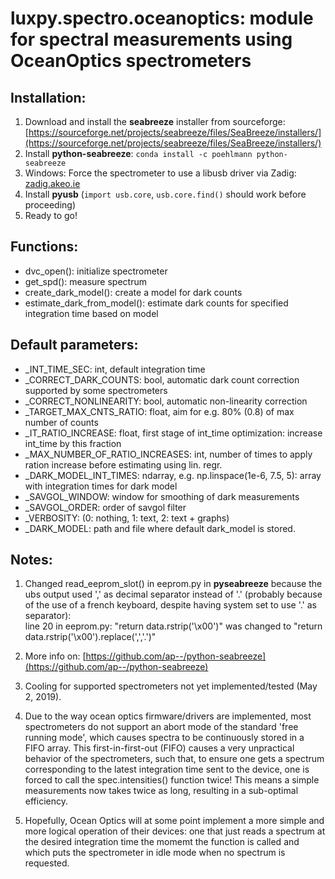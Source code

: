 # luxpy.spectro.oceanoptics: module for spectral measurements using OceanOptics spectrometers 


## Installation:

 1. Download and install the **seabreeze** installer from sourceforge: [https://sourceforge.net/projects/seabreeze/files/SeaBreeze/installers/](https://sourceforge.net/projects/seabreeze/files/SeaBreeze/installers/)
 2. Install **python-seabreeze**: ``conda install -c poehlmann python-seabreeze``
 3. Windows: Force the spectrometer to use a libusb driver via Zadig: [zadig.akeo.ie](http://zadig.akeo.ie/)
 4. Install **pyusb** (``import usb.core``, ``usb.core.find()`` should work before proceeding)
 5. Ready to go!
    
## Functions:
 * dvc_open(): initialize spectrometer
 * get_spd(): measure spectrum
 * create_dark_model(): create a model for dark counts
 * estimate_dark_from_model(): estimate dark counts for specified integration time based on model
 
## Default parameters:
 * _INT_TIME_SEC: int, default integration time
 * _CORRECT_DARK_COUNTS: bool, automatic dark count correction supported by some spectrometers
 * _CORRECT_NONLINEARITY: bool, automatic non-linearity correction
 * _TARGET_MAX_CNTS_RATIO: float, aim for e.g. 80% (0.8) of max number of counts
 * _IT_RATIO_INCREASE: float, first stage of int_time optimization: increase int_time by this fraction
 * _MAX_NUMBER_OF_RATIO_INCREASES: int, number of times to apply ration increase before estimating using lin. regr.
 * _DARK_MODEL_INT_TIMES: ndarray, e.g. np.linspace(1e-6, 7.5, 5): array with integration times for dark model
 * _SAVGOL_WINDOW: window for smoothing of dark measurements
 * _SAVGOL_ORDER: order of savgol filter
 * _VERBOSITY: (0: nothing, 1: text, 2: text + graphs)
 * _DARK_MODEL: path and file where default dark_model is stored.
    
## Notes:
 1. Changed read_eeprom_slot() in eeprom.py in **pyseabreeze** because the 
ubs output used ',' as decimal separator instead of '.' (probably because
of the use of a french keyboard, despite having system set to use '.' as separator):  
line 20 in eeprom.py: "return data.rstrip('\x00')" was changed to
"return data.rstrip('\x00').replace(',','.')"

 2. More info on: [https://github.com/ap--/python-seabreeze](https://github.com/ap--/python-seabreeze)

 3. Cooling for supported spectrometers not yet implemented/tested (May 2, 2019).

 4. Due to the way ocean optics firmware/drivers are implemented, 
most spectrometers do not support an abort mode of the standard 'free running mode', 
which causes spectra to be continuously stored in a FIFO array. 
This first-in-first-out (FIFO) causes a very unpractical behavior of the spectrometers,
such that, to ensure one gets a spectrum corresponding to the latest integration time 
sent to the device, one is forced to call the spec.intensities() function twice! 
This means a simple measurements now takes twice as long, resulting in a sub-optimal efficiency. 

 5. Hopefully, Ocean Optics will at some point implement a more simple and 
 more logical operation of their devices: one that just reads a spectrum 
 at the desired integration time the momemt the function is called and which puts the 
 spectrometer in idle mode when no spectrum is requested.
    
